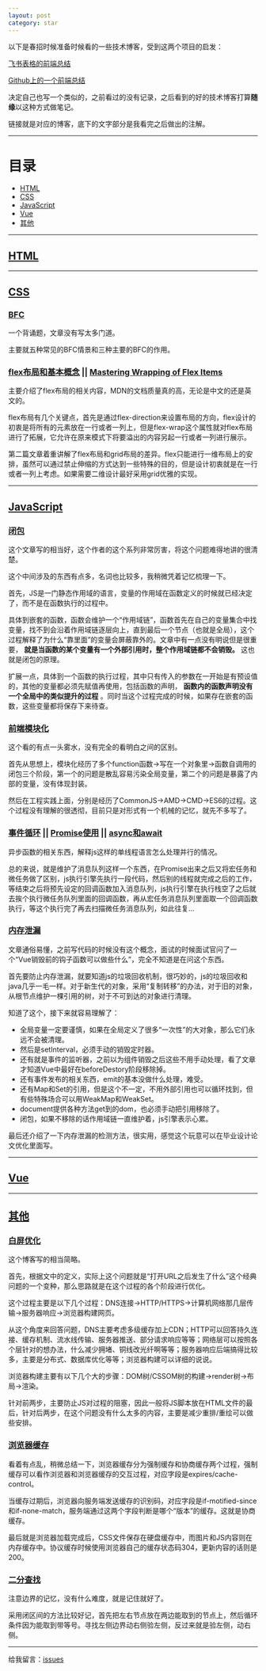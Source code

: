 ```yaml
---
layout: post
category: star
---
```


以下是春招时候准备时候看的一些技术博客，受到这两个项目的启发：

[飞书表格的前端总结](https://bitable.feishu.cn/app8Ok6k9qafpMkgyRbfgxeEnet?from=logout&table=tblzZHf2Ix3YtxPM&view=vew9iquA45)

[Github上的一个前端总结](https://github.com/axuebin/articles/issues/39)

决定自己也写一个类似的，之前看过的没有记录，之后看到的好的技术博客打算**随缘**以这种方式做笔记。

链接就是对应的博客，底下的文字部分是我看完之后做出的注解。

---

# 目录

- [HTML](#html)
- [CSS](#css)
- [JavaScript](#javascript)
- [Vue](#vue)
- [其他](#其他)

---

## [HTML](#html)

---

## [CSS](#css)

### [BFC](https://zhuanlan.zhihu.com/p/25321647)

一个背诵题，文章没有写太多门道。

主要就五种常见的BFC情景和三种主要的BFC的作用。

### [flex布局和基本概念](https://developer.mozilla.org/zh-CN/docs/Web/CSS/CSS_Flexible_Box_Layout/Basic_Concepts_of_Flexbox) || [Mastering Wrapping of Flex Items](https://developer.mozilla.org/en-US/docs/Web/CSS/CSS_Flexible_Box_Layout/Mastering_Wrapping_of_Flex_Items)

主要介绍了flex布局的相关内容，MDN的文档质量真的高，无论是中文的还是英文的。

flex布局有几个关键点，首先是通过flex-direction来设置布局的方向，flex设计的初衷是将所有的元素放在一行或者一列上，但是flex-wrap这个属性就对flex布局进行了拓展，它允许在原来模式下将要溢出的内容另起一行或者一列进行展示。

第二篇文章着重讲解了flex布局和grid布局的差异。flex只能进行一维布局上的安排，虽然可以通过禁止伸缩的方式达到一些特殊的目的，但是设计初衷就是在一行或者一列上考虑。如果需要二维设计最好采用grid优雅的实现。

---

## [JavaScript](#javascript)

### [闭包](https://github.com/mqyqingfeng/Blog/issues/9)

这个文章写的相当好，这个作者的这个系列非常厉害，将这个问题难得地讲的很清楚。

这个中间涉及的东西有点多，名词也比较多，我稍微凭着记忆梳理一下。

首先，JS是一门静态作用域的语言，变量的作用域在函数定义的时候就已经决定了，而不是在函数执行的过程中。

具体到嵌套的函数，函数会维护一个“作用域链”，函数首先在自己的变量集合中找变量，找不到会沿着作用域链逐层向上，直到最后一个节点（也就是全局），这个过程解释了为什么“靠里面”的变量会屏蔽靠外的。文章中有一点没有明说但是很重要， **就是当函数的某个变量有一个外部引用时，整个作用域链都不会销毁。** 这也就是闭包的原理。

扩展一点，具体到一个函数的执行过程，其中只有传入的参数在一开始是有预设值的，其他的变量都必须先赋值再使用，包括函数的声明， **函数内的函数声明没有一个全局中的类似提升的过程** 。同时当这个过程完成的时候，如果存在嵌套的函数，这些变量都将保存下来待查。

### [前端模块化](https://segmentfault.com/a/1190000017466120)

这个看的有点一头雾水，没有完全的看明白之间的区别。

首先从思想上，模块化经历了多个function函数->写在一个对象里->函数自调用的闭包三个阶段，第一个的问题是散乱容易污染全局变量，第二个的问题是暴露了内部的变量，没有体现封装。

然后在工程实践上面，分别是经历了CommonJS->AMD->CMD->ES6的过程。这个过程没有理解的很透彻，目前只是对形式有一个机械的记忆，就先不多写了。

### [事件循环](https://segmentfault.com/a/1190000023367138) || [Promise使用](https://developer.mozilla.org/zh-CN/docs/Web/JavaScript/Guide/Using_promises) || [async和await](https://developer.mozilla.org/zh-CN/docs/Learn/JavaScript/Asynchronous/Async_await)

异步函数的相关东西，解释js这样的单线程语言怎么处理并行的情况。

总的来说，就是维护了消息队列这样一个东西，在Promise出来之后又将宏任务和微任务做了区别，js执行引擎先执行一段代码，然后别的线程就完成之后的工作，等结束之后将预先设定的回调函数加入消息队列，js执行引擎在执行栈空了之后就去挨个执行微任务队列里面的回调函数，再从宏任务消息队列里面取一个回调函数执行，等这个执行完了再去扫描微任务消息队列，如此往复...

### [内存泄漏](https://segmentfault.com/a/1190000020231307)

文章通俗易懂，之前写代码的时候没有这个概念，面试的时候面试官问了一个“Vue销毁前的钩子函数可以做些什么”，完全不知道是在问这个东西。

首先要防止内存泄漏，就要知道js的垃圾回收机制，很巧妙的，js的垃圾回收和java几乎一毛一样。对于新生代的对象，采用“复制转移”的办法，对于旧的对象，从根节点维护一棵引用的树，对于不可到达的对象进行清理。

知道了这个，接下来就容易理解了：

- 全局变量一定要谨慎，如果在全局定义了很多“一次性”的大对象，那么它们永远不会被清理。
- 然后是setInterval，必须手动的销毁定时器。
- 还有就是事件的监听器，之前以为组件销毁之后这些不用手动处理，看了文章才知道Vue中最好在beforeDestory阶段移除掉。
- 还有事件发布的相关东西，emit的基本没做什么处理，难受。
- 还有Map和Set的引用，但是这个不一定，不用外部引用也可以循环找到，但有些特殊场合可以用WeakMap和WeakSet。
- document提供各种方法get到的dom，也必须手动把引用移除了。
- 闭包，如果不移除的话作用域链一直维护着，js引擎表示心累。

最后还介绍了一下内存泄漏的检测方法，很实用，感觉这个玩意可以在毕业设计论文优化里面写。

---

## [Vue](#vue)

---

## [其他](#其他)

### [白屏优化](https://cloud.tencent.com/developer/article/1508941)

这个博客写的相当简略。

首先，根据文中的定义，实际上这个问题就是“打开URL之后发生了什么”这个经典问题的一个变种，那么思路就是在这个过程的各个阶段进行优化。

这个过程主要是以下几个过程：DNS连接->HTTP/HTTPS->计算机网络那几层传输->服务器响应->浏览器构建网页。

从这个角度来回答问题，DNS主要考虑多级缓存加上CDN；HTTP可以回答持久连接、缓存机制、流水线传输、服务器推送、部分请求响应等等；网络层可以按照各个层针对的想办法，什么减少拥堵、铜线改光纤啊等等；服务器响应后端搞得比较多，主要是分布式、数据库优化等等；浏览器构建可以详细的说说。

浏览器构建主要有以下几个大的步骤：DOM树/CSSOM树的构建->render树->布局->渲染。

针对前两步，主要防止JS对过程的阻塞，因此一般将JS脚本放在HTML文件的最后，针对后两步，在这个问题没有什么太多的内容，主要是减少重排/重绘可以做些安排。

### [浏览器缓存](https://juejin.cn/post/6844903593275817998)

看着有点乱，稍微总结一下，浏览器缓存分为强制缓存和协商缓存两个过程，强制缓存可以看作浏览器和浏览器缓存的交互过程，对应字段是expires/cache-control。

当缓存过期后，浏览器向服务端发送缓存的识别码，对应字段是if-motified-since和if-none-match，服务端通过这两个字段判断是哪个“版本”的缓存。这就是协商缓存。

最后就是浏览器加载完成后，CSS文件保存在硬盘缓存中，而图片和JS内容则在内存缓存中。协议缓存时候使用浏览器自己的缓存状态码304，更新内容的话则是200。

### [二分查找](https://github.com/labuladong/fucking-algorithm/blob/master/%E7%AE%97%E6%B3%95%E6%80%9D%E7%BB%B4%E7%B3%BB%E5%88%97/%E4%BA%8C%E5%88%86%E6%9F%A5%E6%89%BE%E8%AF%A6%E8%A7%A3.md)

注意边界的记忆，没有什么难度，就是记住就好了。

采用闭区间的方法比较好记，首先把左右节点放在两边能取到的节点上，然后循环条件因为能取到带等号。寻找左侧边界动右侧验左侧，反过来就是验左侧，动右侧。

---

给我留言：[issues](https://github.com/wangyu-1999/wangyu-1999.github.io/issues/new)







